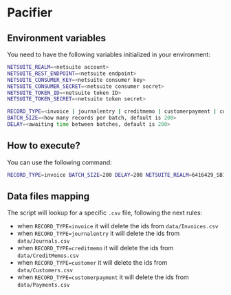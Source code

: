 # Pacifier

## Environment variables

You need to have the following variables initialized in your environment:

```bash
NETSUITE_REALM=<netsuite account>
NETSUITE_REST_ENDPOINT=<netsuite endpoint>
NETSUITE_CONSUMER_KEY=<netsuite consumer key>
NETSUITE_CONSUMER_SECRET=<netsuite consumer secret>
NETSUITE_TOKEN_ID=<netsuite token ID>
NETSUITE_TOKEN_SECRET=<netsuite token secret>

RECORD_TYPE=<invoice | journalentry | creditmemo | customerpayment | customer>
BATCH_SIZE=<how many records per batch, default is 200>
DELAY=<awaiting time between batches, default is 200>
```

## How to execute?

You can use the following command:

```bash
RECORD_TYPE=invoice BATCH_SIZE=200 DELAY=200 NETSUITE_REALM=6416429_SB1 NETSUITE_REST_ENDPOINT=https://6416429-sb1.suitetalk.api.netsuite.com/services/rest/ NETSUITE_CONSUMER_KEY=<consumer key> NETSUITE_CONSUMER_SECRET=<consumer secret> NETSUITE_TOKEN_ID=<token id> NETSUITE_TOKEN_SECRET=<token secret> npx ts-node terminator.ts
```

## Data files mapping

The script will lookup for a specific `.csv` file, following the next rules:
* when `RECORD_TYPE=invoice` it will delete the ids from `data/Invoices.csv`
* when `RECORD_TYPE=journalentry` it will delete the ids from `data/Journals.csv`
* when `RECORD_TYPE=creditmemo` it will delete the ids from `data/CreditMemos.csv`
* when `RECORD_TYPE=customer` it will delete the ids from `data/Customers.csv`
* when `RECORD_TYPE=customerpayment` it will delete the ids from `data/Payments.csv`
